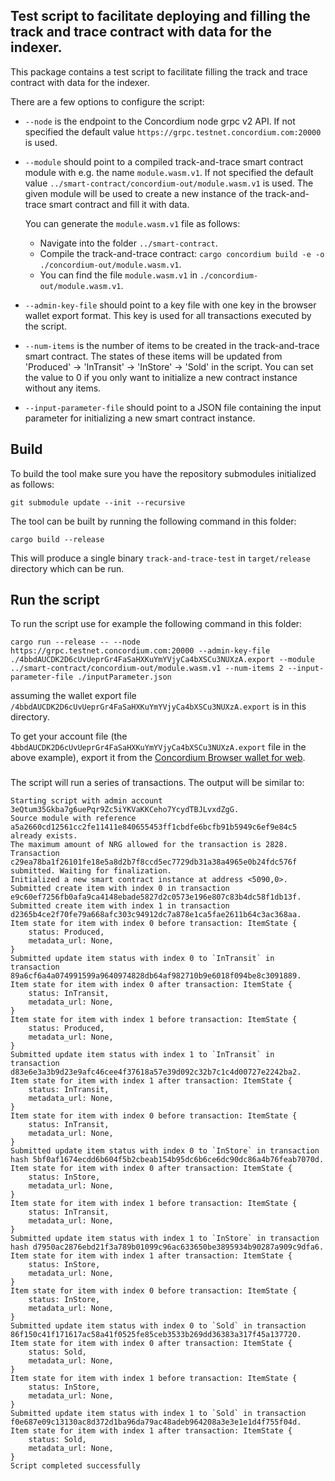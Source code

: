 ## Test script to facilitate deploying and filling the track and trace contract with data for the indexer.

This package contains a test script to facilitate filling the track and trace contract with data for the indexer.

There are a few options to configure the script:

- `--node` is the endpoint to the Concordium node grpc v2 API. If not specified the default value `https://grpc.testnet.concordium.com:20000` is used.

- `--module` should point to a compiled track-and-trace smart contract module with e.g. the name `module.wasm.v1`. If not specified the default value `../smart-contract/concordium-out/module.wasm.v1` is used. The given module will be used to create a new instance of the track-and-trace smart contract and fill it with data.
 
    You can generate the `module.wasm.v1` file as follows:
    - Navigate into the folder `../smart-contract`.
    - Compile the track-and-trace contract: `cargo concordium build -e -o ./concordium-out/module.wasm.v1`.
    - You can find the file `module.wasm.v1` in `./concordium-out/module.wasm.v1`.

- `--admin-key-file` should point to a key file with one key in the
  browser wallet export format. This key is used for all transactions executed by the script.

- `--num-items` is the number of items to be created in the track-and-trace smart contract. The states of these items will be updated from 'Produced' -> 'InTransit' -> 'InStore' -> 'Sold' in the script. You can set the value to 0 if you only want to initialize a new contract instance without any items.

- `--input-parameter-file` should point to a JSON file containing the input parameter for initializing a new smart contract instance.

## Build

To build the tool make sure you have the repository submodules initialized as follows:

```console
git submodule update --init --recursive
```

The tool can be built by running the following command in this folder:

```console
cargo build --release
```

This will produce a single binary `track-and-trace-test` in `target/release` directory
which can be run.


## Run the script

To run the script use for example the following command in this folder:

```
cargo run --release -- --node https://grpc.testnet.concordium.com:20000 --admin-key-file ./4bbdAUCDK2D6cUvUeprGr4FaSaHXKuYmYVjyCa4bXSCu3NUXzA.export --module ../smart-contract/concordium-out/module.wasm.v1 --num-items 2 --input-parameter-file ./inputParameter.json
```

assuming the wallet export file `/4bbdAUCDK2D6cUvUeprGr4FaSaHXKuYmYVjyCa4bXSCu3NUXzA.export` is in this directory.

 
To get your account file (the `4bbdAUCDK2D6cUvUeprGr4FaSaHXKuYmYVjyCa4bXSCu3NUXzA.export` file in the above example), export it from the [Concordium Browser wallet for web](http://developer.concordium.software/en/mainnet/net/guides/export-key.html).


###

The script will run a series of transactions. The output will be similar to:

```
Starting script with admin account 3eQtum35Gkba7g6uePqr9Zc5iYKVaKKCeho7YcydTBJLvxdZgG.
Source module with reference a5a2660cd12561cc2fe11411e840655453ff1cbdfe6bcfb91b5949c6ef9e84c5 already exists.
The maximum amount of NRG allowed for the transaction is 2828.
Transaction c29ea78ba1f26101fe18e5a8d2b7f8ccd5ec7729db31a38a4965e0b24fdc576f submitted. Waiting for finalization.
Initialized a new smart contract instance at address <5090,0>.
Submitted create item with index 0 in transaction e9c60ef7256fb0afa9ca4148ebade5827d2c0573e196e807c83b4dc58f1db13f.
Submitted create item with index 1 in transaction d2365b4ce2f70fe79a668afc303c94912dc7a878e1ca5fae2611b64c3ac368aa.
Item state for item with index 0 before transaction: ItemState {
    status: Produced,
    metadata_url: None,
}
Submitted update item status with index 0 to `InTransit` in transaction 89a6cf6a4a074991599a9640974828db64af982710b9e6018f094be8c3091889.
Item state for item with index 0 after transaction: ItemState {
    status: InTransit,
    metadata_url: None,
}
Item state for item with index 1 before transaction: ItemState {
    status: Produced,
    metadata_url: None,
}
Submitted update item status with index 1 to `InTransit` in transaction d83e6e3a3b9d23e9afc46cee4f37618a57e39d092c32b7c1c4d00727e2242ba2.
Item state for item with index 1 after transaction: ItemState {
    status: InTransit,
    metadata_url: None,
}
Item state for item with index 0 before transaction: ItemState {
    status: InTransit,
    metadata_url: None,
}
Submitted update item status with index 0 to `InStore` in transaction hash 5bf0af1674ecdd6b604f5b2cbeab154b95dc6b6ce6dc90dc86a4b76feab7070d.
Item state for item with index 0 after transaction: ItemState {
    status: InStore,
    metadata_url: None,
}
Item state for item with index 1 before transaction: ItemState {
    status: InTransit,
    metadata_url: None,
}
Submitted update item status with index 1 to `InStore` in transaction hash d7950ac2876ebd21f3a789b01099c96ac633650be3895934b90287a909c9dfa6.
Item state for item with index 1 after transaction: ItemState {
    status: InStore,
    metadata_url: None,
}
Item state for item with index 0 before transaction: ItemState {
    status: InStore,
    metadata_url: None,
}
Submitted update item status with index 0 to `Sold` in transaction 86f150c41f171617ac58a41f0525fe85ceb3533b269dd36383a317f45a137720.
Item state for item with index 0 after transaction: ItemState {
    status: Sold,
    metadata_url: None,
}
Item state for item with index 1 before transaction: ItemState {
    status: InStore,
    metadata_url: None,
}
Submitted update item status with index 1 to `Sold` in transaction f0e687e09c13130ac8d372d1ba96da79ac48adeb964208a3e3e1e1d4f755f04d.
Item state for item with index 1 after transaction: ItemState {
    status: Sold,
    metadata_url: None,
}
Script completed successfully
```
